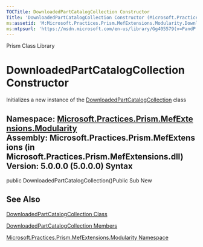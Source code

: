```yaml
---
TOCTitle: DownloadedPartCatalogCollection Constructor
Title: 'DownloadedPartCatalogCollection Constructor (Microsoft.Practices.Prism.MefExtensions.Modularity)'
ms:assetid: 'M:Microsoft.Practices.Prism.MefExtensions.Modularity.DownloadedPartCatalogCollection.\#ctor'
ms:mtpsurl: 'https://msdn.microsoft.com/en-us/library/Gg405579(v=PandP.50)'
---
```


Prism Class Library

DownloadedPartCatalogCollection Constructor
===========================================

Initializes a new instance of the [DownloadedPartCatalogCollection](https://msdn.microsoft.com/t:microsoft.practices.prism.mefextensions.modularity.downloadedpartcatalogcollection) class

**Namespace:** [Microsoft.Practices.Prism.MefExtensions.Modularity](https://msdn.microsoft.com/n:microsoft.practices.prism.mefextensions.modularity)
**Assembly:** Microsoft.Practices.Prism.MefExtensions (in Microsoft.Practices.Prism.MefExtensions.dll) Version: 5.0.0.0 (5.0.0.0)
Syntax
------

<span id="syntaxToggle"></span>public DownloadedPartCatalogCollection()Public Sub New

See Also
--------

<span id="seeAlsoToggle"></span>
[DownloadedPartCatalogCollection Class](https://msdn.microsoft.com/t:microsoft.practices.prism.mefextensions.modularity.downloadedpartcatalogcollection)

[DownloadedPartCatalogCollection Members](https://msdn.microsoft.com/allmembers.t:microsoft.practices.prism.mefextensions.modularity.downloadedpartcatalogcollection)

[Microsoft.Practices.Prism.MefExtensions.Modularity Namespace](https://msdn.microsoft.com/n:microsoft.practices.prism.mefextensions.modularity)
